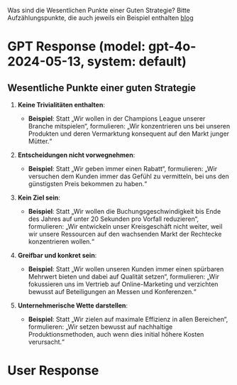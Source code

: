 Was sind die Wesentlichen Punkte einer Guten Strategie? Bitte Aufzählungspunkte, die auch jeweils ein Beispiel enthalten [blog](https://intrinsify.de/was-ist-eine-gute-strategie/)
# GPT Response (model: gpt-4o-2024-05-13, system: default)
## Wesentliche Punkte einer guten Strategie

1. **Keine Trivialitäten enthalten**:
    - **Beispiel**: Statt „Wir wollen in der Champions League unserer Branche mitspielen“, formulieren: „Wir konzentrieren uns bei unseren Produkten und deren Vermarktung konsequent auf den Markt junger Mütter.“

2. **Entscheidungen nicht vorwegnehmen**:
    - **Beispiel**: Statt „Wir geben immer einen Rabatt“, formulieren: „Wir versuchen dem Kunden immer das Gefühl zu vermitteln, bei uns den günstigsten Preis bekommen zu haben.“

3. **Kein Ziel sein**:
    - **Beispiel**: Statt „Wir wollen die Buchungsgeschwindigkeit bis Ende des Jahres auf unter 20 Sekunden pro Vorfall reduzieren“, formulieren: „Wir entwickeln unser Kreisgeschäft nicht weiter, weil wir unsere Ressourcen auf den wachsenden Markt der Rechtecke konzentrieren wollen.“

4. **Greifbar und konkret sein**:
    - **Beispiel**: Statt „Wir wollen unseren Kunden immer einen spürbaren Mehrwert bieten und dabei auf Qualität setzen“, formulieren: „Wir fokussieren uns im Vertrieb auf Online-Marketing und verzichten bewusst auf Beteiligungen an Messen und Konferenzen.“

5. **Unternehmerische Wette darstellen**:
    - **Beispiel**: Statt „Wir zielen auf maximale Effizienz in allen Bereichen“, formulieren: „Wir setzen bewusst auf nachhaltige Produktionsmethoden, auch wenn dies initial höhere Kosten verursacht.“

# User Response
